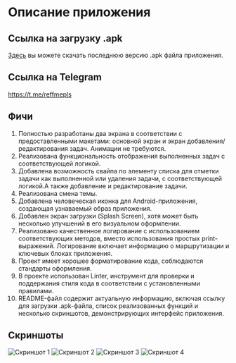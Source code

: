 # Описание приложения


## Ссылка на загрузку .apk

[Здесь](https://disk.yandex.ru/d/cnEVc-sqZTsDlA) вы можете скачать последнюю версию .apk файла приложения.

## Ссылка на  Telegram
https://t.me/reffmepls

## Фичи


1. Полностью разработаны два экрана в соответствии с предоставленными макетами: основной экран и экран добавления/редактирования задач. Анимации не требуются.
2. Реализована функциональность отображения выполненных задач с соответствующей логикой.
3. Добавлена возможность свайпа по элементу списка для отметки задачи как выполненной или удаления задачи, с соответствующей логикой.А также добавление и редактирование задачи.
4. Реализована смена темы.
5. Добавлена человеческая иконка для Android-приложения, создающая узнаваемый образ приложения.
6. Добавлен экран загрузки (Splash Screen), хотя может быть несколько улучшений в его визуальном оформлении.
7. Реализовано качественное логирование с использованием соответствующих методов, вместо использования простых print-выражений. Логирование включает информацию о маршрутизации и ключевых блоках приложения.
8. Проект имеет хорошее форматирование кода, соблюдаются стандарты оформления.
9. В проекте использован Linter, инструмент для проверки и поддержания стиля кода в соответствии с установленными правилами.
10. README-файл содержит актуальную информацию, включая ссылку для загрузки .apk-файла, список реализованных функций и несколько скриншотов, демонстрирующих интерфейс приложения.


## Скриншоты

![Скриншот 1](https://sun9-49.userapi.com/impg/FhA8CcT8n25p-NOyORMwTws7YldIqCUFNHOTwg/eXDG4p8FmUk.jpg?size=972x2160&quality=96&sign=6b64f974d89a4673495453af5bee50ae&type=album)
![Скриншот 2](https://sun9-51.userapi.com/impg/MWx-wd4ApayXQNbKz3UAaPy8Hy0MZWhwinprbQ/yXUJER3rBZ8.jpg?size=972x2160&quality=96&sign=78a892c7d15d295f2fc620478ccf64a4&type=album)
![Скриншот 3](https://sun9-39.userapi.com/impg/-kfwx0slP4wFZlbR0rexLjkNVbyqYjdFL1MdBg/5ddNr4wypaY.jpg?size=972x2160&quality=96&sign=9c751aeee6b970c9dedd3d31dea29ace&type=album)
![Скриншот 4](https://sun9-10.userapi.com/impg/W68YnlvUr5pTo5QR9MDEkyI5l4u_pYW5yXl9sg/SjXraIqhldk.jpg?size=972x2160&quality=96&sign=5e9aff57c0c8612d7840c9d08b00f3bc&type=album)

